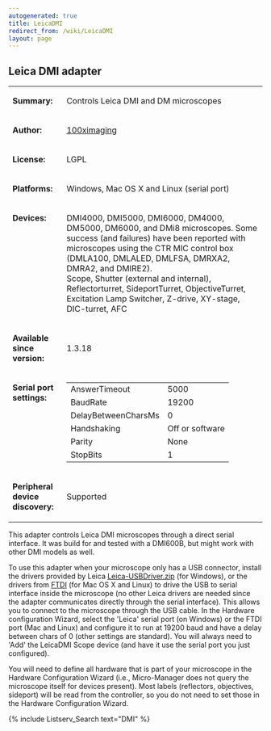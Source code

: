 ```yaml
---
autogenerated: true
title: LeicaDMI
redirect_from: /wiki/LeicaDMI
layout: page
---
```


## Leica DMI adapter

<table>
<tr>
<td markdown="1">

**Summary:**

</td>
<td valign="top">

Controls Leica DMI and DM microscopes

</td>
</tr>
<tr>
<td markdown="1">

**Author:**

</td>
<td markdown="1">

[100ximaging](http://100ximaging.com)

</td>
</tr>
<tr>
<td markdown="1">

**License:**

</td>
<td markdown="1">

LGPL

</td>
</tr>
<tr>
<td markdown="1">

**Platforms:**

</td>
<td markdown="1">

Windows, Mac OS X and Linux (serial port)

</td>
</tr>
<tr>
<td markdown="1" valign="top">

**Devices:**

</td>
<td markdown="1">

DMI4000, DMI5000, DMI6000, DM4000, DM5000, DM6000, and DMi8 microscopes.
Some success (and failures) have been reported with microscopes using
the CTR MIC control box (DMLA100, DMLALED, DMLFSA, DMRXA2, DMRA2, and
DMIRE2).  
Scope, Shutter (external and internal), Reflectorturret, SideportTurret,
ObjectiveTurret, Excitation Lamp Switcher, Z-drive, XY-stage,
DIC-turret, AFC

</td>
</tr>
<tr>
<td markdown="1">

**Available since version:**

</td>
<td markdown="1">

1.3.18

</td>
</tr>
<tr>
<td markdown="1" valign=top>

**Serial port settings:**

</td>
<td markdown="1" valign=top>

|                     |                 |
|---------------------|-----------------|
| AnswerTimeout       | 5000            |
| BaudRate            | 19200           |
| DelayBetweenCharsMs | 0               |
| Handshaking         | Off or software |
| Parity              | None            |
| StopBits            | 1               |

</td>
</tr>
<tr>
<td markdown="1">

<b>Peripheral device discovery:</b>

</td>
<td markdown="1">

Supported

</td>
</tr>
</table>

This adapter controls Leica DMI microscopes through a direct serial
interface. It was build for and tested with a DMI600B, but might work
with other DMI models as well.

To use this adapter when your microscope only has a USB connector,
install the drivers provided by Leica
[Leica-USBDriver.zip](/media/files/Leica-USBDriver.zip) (for
Windows), or the drivers from
[FTDI](http://www.ftdichip.com/FTDrivers.htm) (for Mac OS X and Linux)
to drive the USB to serial interface inside the microscope (no other
Leica drivers are needed since the adapter communicates directly through
the serial interface). This allows you to connect to the microscope
through the USB cable. In the Hardware configuration Wizard, select the
'Leica' serial port (on Windows) or the FTDI port (Mac and Linux) and
configure it to run at 19200 baud and have a delay between chars of 0
(other settings are standard). You will always need to 'Add' the
LeicaDMI Scope device (and have it use the serial port you just
configured).

You will need to define all hardware that is part of your microscope in
the Hardware Configuration Wizard (i.e., Micro-Manager does not query
the microscope itself for devices present). Most labels (reflectors,
objectives, sideport) will be read from the controller, so you do not
need to set those in the Hardware Configuration Wizard.

{% include Listserv_Search text="DMI" %}
